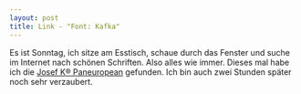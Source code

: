 ```yaml
---
layout: post
title: Link - "Font: Kafka"
---
```


Es ist Sonntag, ich sitze am Esstisch, schaue durch das Fenster und suche im Internet nach schönen Schriften. Also alles wie immer.
Dieses mal habe ich die [Josef K® Paneuropean](http://juliasys.com/retail-fonts/josef-k-paneuropean.php) gefunden. Ich bin auch zwei Stunden später noch sehr verzaubert.

